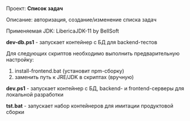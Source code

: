 Проект: **Список задач** 

Описание: авторизация, создание/изменение списка задач

Применяемая JDK: LibericaJDK-11 by BellSoft

**dev-db.ps1** - запускает контейнер с БД для backend-тестов

Для следующих скриптов необходимо выполнить предварительную настройку:
1. install-frontend.bat (установит npm-сборку)
2. заменить путь к JRE/JDK в скриптах (вручную)

**dev.ps1** - запускает контейнер с БД, backend- и frontend-серверы для локальной разработки

**tst.bat** - запускает набор контейнеров для имитации продуктовой сборки
